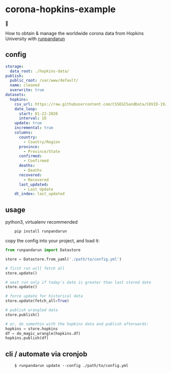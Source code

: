 # corona-hopkins-example

:panda_face:

How to obtain & manage the worldwide corona data from Hopkins University with
[runpandarun](https://github.com/simonwoerpel/runpandarun)

## config

```yaml
storage:
  data_root: ./hopkins-data/
publish:
  public_root: /var/www/default/
  name: cleaned
  overwrite: true
datasets:
  hopkins:
    csv_url: https://raw.githubusercontent.com/CSSEGISandData/COVID-19/master/csse_covid_19_data/csse_covid_19_daily_reports/{date}.csv
    date_loop:
      start: 01-22-2020
      interval: 1D
    update: true
    incremental: true
    columns:
      country:
        - Country/Region
      province:
        - Province/State
      confirmed:
        - Confirmed
      deaths:
        - Deaths
      recovered:
        - Recovered
      last_updated:
        - Last Update
    dt_index: last_updated
```

## usage

python3, virtualenv recommended

        pip install runpandarun

copy the config into your project, and load it:

```python
from runpandarun import Datastore

store = Datastore.from_yaml('./path/to/config.yml')

# first run will fetch all
store.update()

# next run only if today's date is greater than last stored date
store.update()

# force update for historical data
store.update(fetch_all=True)

# publish wrangled data
store.publish()

# or, do somethin with the hopkins data and publish afterwards:
hopkins = store.hopkins
df = do_magic_wrangle(hopkins.df)
hopkins.publish(df)
```

## cli / automate via cronjob

        $ runpandarun update --config ./path/to/config.yml
